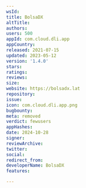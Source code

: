 ```yaml
---
wsId: 
title: BolsaDX
altTitle: 
authors: 
users: 500
appId: com.cloud.dli.app
appCountry: 
released: 2021-07-15
updated: 2023-05-12
version: '1.4.0'
stars: 
ratings: 
reviews: 
size: 
website: https://bolsadx.lat
repository: 
issue: 
icon: com.cloud.dli.app.png
bugbounty: 
meta: removed
verdict: fewusers
appHashes: 
date: 2024-10-28
signer: 
reviewArchive: 
twitter: 
social: 
redirect_from: 
developerName: BolsaDX
features: 

---
```


